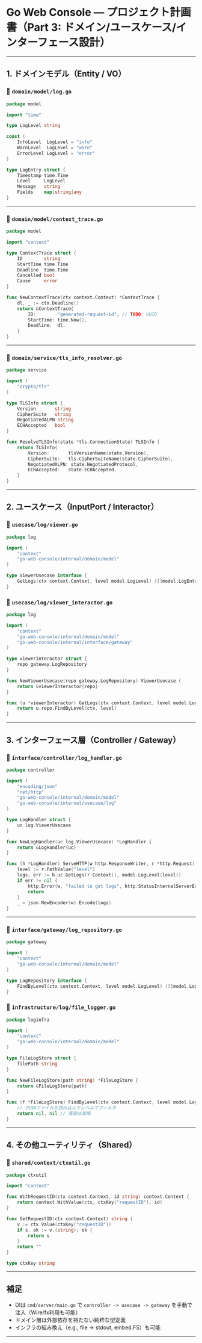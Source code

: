 # Go Web Console — プロジェクト計画書（Part 3: ドメイン/ユースケース/インターフェース設計）

---

## 1. ドメインモデル（Entity / VO）

### 📄 `domain/model/log.go`
```go
package model

import "time"

type LogLevel string

const (
    InfoLevel  LogLevel = "info"
    WarnLevel  LogLevel = "warn"
    ErrorLevel LogLevel = "error"
)

type LogEntry struct {
    Timestamp time.Time
    Level     LogLevel
    Message   string
    Fields    map[string]any
}
```

---

### 📄 `domain/model/context_trace.go`
```go
package model

import "context"

type ContextTrace struct {
    ID        string
    StartTime time.Time
    Deadline  time.Time
    Cancelled bool
    Cause     error
}

func NewContextTrace(ctx context.Context) *ContextTrace {
    dl, _ := ctx.Deadline()
    return &ContextTrace{
        ID:        "generated-request-id", // TODO: UUID
        StartTime: time.Now(),
        Deadline:  dl,
    }
}
```

---

### 📄 `domain/service/tls_info_resolver.go`
```go
package service

import (
    "crypto/tls"
)

type TLSInfo struct {
    Version       string
    CipherSuite   string
    NegotiatedALPN string
    ECHAccepted   bool
}

func ResolveTLSInfo(state *tls.ConnectionState) TLSInfo {
    return TLSInfo{
        Version:       tlsVersionName(state.Version),
        CipherSuite:   tls.CipherSuiteName(state.CipherSuite),
        NegotiatedALPN: state.NegotiatedProtocol,
        ECHAccepted:   state.ECHAccepted,
    }
}
```

---

## 2. ユースケース（InputPort / Interactor）

### 📄 `usecase/log/viewer.go`
```go
package log

import (
    "context"
    "go-web-console/internal/domain/model"
)

type ViewerUsecase interface {
    GetLogs(ctx context.Context, level model.LogLevel) ([]model.LogEntry, error)
}
```

### 📄 `usecase/log/viewer_interactor.go`
```go
package log

import (
    "context"
    "go-web-console/internal/domain/model"
    "go-web-console/internal/interface/gateway"
)

type viewerInteractor struct {
    repo gateway.LogRepository
}

func NewViewerUsecase(repo gateway.LogRepository) ViewerUsecase {
    return &viewerInteractor{repo}
}

func (u *viewerInteractor) GetLogs(ctx context.Context, level model.LogLevel) ([]model.LogEntry, error) {
    return u.repo.FindByLevel(ctx, level)
}
```

---

## 3. インターフェース層（Controller / Gateway）

### 📄 `interface/controller/log_handler.go`
```go
package controller

import (
    "encoding/json"
    "net/http"
    "go-web-console/internal/domain/model"
    "go-web-console/internal/usecase/log"
)

type LogHandler struct {
    uc log.ViewerUsecase
}

func NewLogHandler(uc log.ViewerUsecase) *LogHandler {
    return &LogHandler{uc}
}

func (h *LogHandler) ServeHTTP(w http.ResponseWriter, r *http.Request) {
    level := r.PathValue("level")
    logs, err := h.uc.GetLogs(r.Context(), model.LogLevel(level))
    if err != nil {
        http.Error(w, "failed to get logs", http.StatusInternalServerError)
        return
    }
    _ = json.NewEncoder(w).Encode(logs)
}
```

---

### 📄 `interface/gateway/log_repository.go`
```go
package gateway

import (
    "context"
    "go-web-console/internal/domain/model"
)

type LogRepository interface {
    FindByLevel(ctx context.Context, level model.LogLevel) ([]model.LogEntry, error)
}
```

### 📄 `infrastructure/log/file_logger.go`
```go
package loginfra

import (
    "context"
    "go-web-console/internal/domain/model"
)

type FileLogStore struct {
    filePath string
}

func NewFileLogStore(path string) *FileLogStore {
    return &FileLogStore{path}
}

func (f *FileLogStore) FindByLevel(ctx context.Context, level model.LogLevel) ([]model.LogEntry, error) {
    // JSONファイルを読み込んでレベルでフィルタ
    return nil, nil // 実装は省略
}
```

---

## 4. その他ユーティリティ（Shared）

### 📄 `shared/context/ctxutil.go`
```go
package ctxutil

import "context"

func WithRequestID(ctx context.Context, id string) context.Context {
    return context.WithValue(ctx, ctxKey("requestID"), id)
}

func GetRequestID(ctx context.Context) string {
    v := ctx.Value(ctxKey("requestID"))
    if s, ok := v.(string); ok {
        return s
    }
    return ""
}

type ctxKey string
```

---

## 補足

- DIは `cmd/server/main.go` で `controller -> usecase -> gateway` を手動で注入（Wire/fx利用も可能）
- ドメイン層は外部依存を持たない純粋な型定義
- インフラの組み換え（e.g., file → stdout, embed.FS）も可能

---
